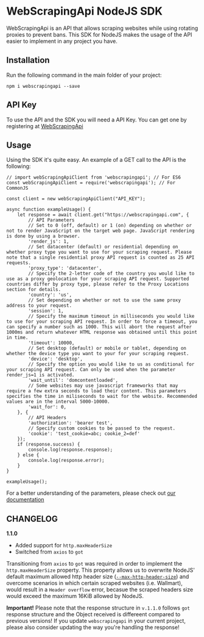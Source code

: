# WebScrapingApi NodeJS SDK

WebScrapingApi is an API that allows scraping websites while using rotating proxies to prevent bans. This SDK for NodeJS makes the usage of the API easier to implement in any project you have.

## Installation

Run the following command in the main folder of your project:

```
npm i webscrapingapi --save
```

## API Key

To use the API and the SDK you will need a API Key. You can get one by registering at [WebScrapingApi](https://app.webscrapingapi.com/register)

## Usage

Using the SDK it's quite easy.
An example of a GET call to the API is the following:

```
// import webScrapingApiClient from 'webscrapingapi'; // For ES6
const webScrapingApiClient = require('webscrapingapi'); // For CommonJS

const client = new webScrapingApiClient("API_KEY");

async function exampleUsage() {
    let response = await client.get("https://webscrapingapi.com", {
        // API Parameters
        // Set to 0 (off, default) or 1 (on) depending on whether or not to render JavaScript on the target web page. JavaScript rendering is done by using a browser.
        'render_js': 1,
        // Set datacenter (default) or residential depending on whether proxy type you want to use for your scraping request. Please note that a single residential proxy API request is counted as 25 API requests.
        'proxy_type': 'datacenter',
        // Specify the 2-letter code of the country you would like to use as a proxy geolocation for your scraping API request. Supported countries differ by proxy type, please refer to the Proxy Locations section for details.
        'country': 'us',
        // Set depending on whether or not to use the same proxy address to your request.
        'session': 1,
        // Specify the maximum timeout in milliseconds you would like to use for your scraping API request. In order to force a timeout, you can specify a number such as 1000. This will abort the request after 1000ms and return whatever HTML response was obtained until this point in time.
        'timeout': 10000,
        // Set desktop (default) or mobile or tablet, depending on whether the device type you want to your for your scraping request.
        'device': 'desktop',
        // Specify the option you would like to us as conditional for your scraping API request. Can only be used when the parameter render_js=1 is activated.
        'wait_until': 'domcontentloaded',
        // Some websites may use javascript frameworks that may require a few extra seconds to load their content. This parameters specifies the time in miliseconds to wait for the website. Recommended values are in the interval 5000-10000.
        'wait_for': 0,
    }, {
        // API Headers
        'authorization': 'bearer test',
        // Specify custom cookies to be passed to the request.
        'cookie': 'test_cookie=abc; cookie_2=def'
    });
    if (response.success) {
        console.log(response.response);
    } else {
        console.log(response.error);
    }
} 

exampleUsage();
```

For a better understanding of the parameters, please check out [our documentation](http://docs.webscrapingapi.com)

## CHANGELOG

**1.1.0**
- Added support for `http.maxHeaderSize` 
- Switched from `axios` to `got`

Transitioning from `axios` to `got` was required in order to implement the `http.maxHeaderSize` property. This property allows us to overwrite NodeJS' default maximum allowed http header size ([`--max-http-header-size`](https://nodejs.org/api/cli.html#--max-http-header-sizesize)) and overcome scenarios in which certain scraped websites (i.e. Wallmart), would result in a `Header overflow` error, becasue the scraped headers size would exceed the maximum 16KiB allowed by NodeJS. 

**Important!** Please note that the response structure in `v.1.1.0` follows `got` response structure and the Object received is differeent compared to previous versions! If you update `webscrapingapi` in your current project, please also consider updating the way you're handling the response!
